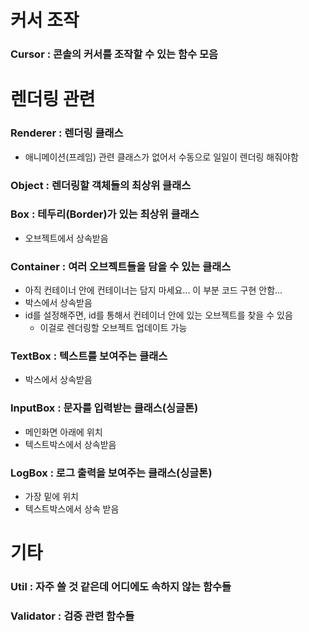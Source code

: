 # 커서 조작

### Cursor : 콘솔의 커서를 조작할 수 있는 함수 모음

# 렌더링 관련
### Renderer : 렌더링 클래스
- 애니메이션(프레임) 관련 클래스가 없어서 수동으로 일일이 렌더링 해줘야함
### Object : 렌더링할 객체들의 최상위 클래스
### Box : 테두리(Border)가 있는 최상위 클래스 
-  오브젝트에서 상속받음
### Container : 여러 오브젝트들을 담을 수 있는 클래스
-  아직 컨테이너 안에 컨테이너는 담지 마세요... 이 부분 코드 구현 안함...
- 박스에서 상속받음
- id를 설정해주면, id를 통해서 컨테이너 안에 있는 오브젝트를 찾을 수 있음
	- 이걸로 렌더링할 오브젝트 업데이트 가능
### TextBox : 텍스트를 보여주는 클래스
-  박스에서 상속받음
### InputBox : 문자를 입력받는 클래스(싱글톤)
- 메인화면 아래에 위치
- 텍스트박스에서 상속받음
### LogBox : 로그 출력을 보여주는 클래스(싱글톤)
- 가장 밑에 위치
- 텍스트박스에서 상속 받음
# 기타
### Util : 자주 쓸 것 같은데 어디에도 속하지 않는 함수들
### Validator : 검증 관련 함수들
